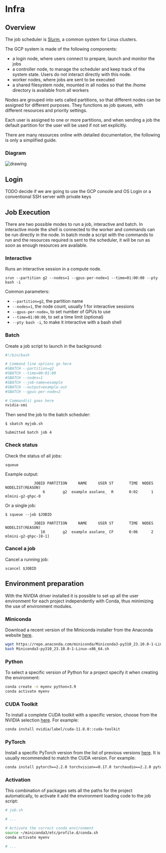 # Infra

## Overview

The job scheduler is [Slurm](https://slurm.schedmd.com/), a common system for Linux clusters.

The GCP system is made of the following components:

- a login node, where users connect to prepare, launch and monitor the jobs
- a controller node, to manage the scheduler and keep track of the system state. Users do not interact directly with this node.
- worker nodes, where jobs are sent to be executed
- a shared filesystem node, mounted in all nodes so that the /home directory is available from all workers

Nodes are grouped into sets called partitions, so that different nodes can be assigned for different purposes. They functions as job queues, with different resources and priority settings.

Each user is assigned to one or more partitions, and when sending a job the default partition for the user will be used if not set explicitly.

There are many resources online with detailed documentation, the following is only a simplified guide.

### Diagram

![drawing](infra_environment.png)

## Login

TODO decide if we are going to use the GCP console and OS Login or a conventional SSH server with private keys

## Job Execution

There are two possible modes to run a job, interactive and batch. In interactive mode the shell is connected to the worker and commands can be run directly in the node. In batch mode a script with the commands to run and the resources required is sent to the scheduler, it will be run as soon as enough resources are available.

### Interactive

Runs an interactive session in a compute node.

```shell
srun --partition g2 --nodes=1 --gpus-per-node=1 --time=01:00:00 --pty bash -i
```

Common parameters:

- `--partition=g2`, the partition name
- `--nodes=1`, the node count, usually 1 for interactive sessions
- `--gpus-per-node=`, to set number of GPUs to use
- `--time=01:00:00`, to set a time limit (optional)
- `--pty bash -i`, to make it interactive with a bash shell

### Batch

Create a job script to launch in the background:

```bash
#!/bin/bash

# Command line options go here
#SBATCH --partition=g2
#SBATCH --time=00:01:00
#SBATCH --nodes=1
#SBATCH --job-name=example
#SBATCH --output=example.out
#SBATCH --gpus-per-node=2

# Command(s) goes here
nvidia-smi
```

Then send the job to the batch scheduler:

```shell
$ sbatch myjob.sh

Submitted batch job 4
```

### Check status

Check the status of all jobs:

```shell
squeue
```

Example output:

```shell
             JOBID PARTITION     NAME     USER ST       TIME  NODES NODELIST(REASON)
                 6        g2  example asolano_  R       0:02      1 mlmini-g2-ghpc-0
```

Or a single job:

```shell
$ squeue --job $JOBID

             JOBID PARTITION     NAME     USER ST       TIME  NODES NODELIST(REASON)
                10        g2  example asolano_ CF       0:06      2 mlmini-g2-ghpc-[0-1]
```

### Cancel a job

Cancel a running job:

```shell
scancel $JOBID
```

## Environment preparation

With the NVIDIA driver installed it is possible to set up all the user environment for each project independently with Conda, thus minimizing the use of environment modules.

### Miniconda

Download a recent version of the Miniconda installer from the Anaconda website [here](https://docs.anaconda.com/free/miniconda/miniconda-other-installer-links/#linux-installers).

```bash
wget https://repo.anaconda.com/miniconda/Miniconda3-py310_23.10.0-1-Linux-x86_64.sh
bash Miniconda3-py310_23.10.0-1-Linux-x86_64.sh
```

### Python

To select a specific version of Python for a project specify it when creating the environment:

```bash
conda create -n myenv python=3.9
conda activate myenv
```

### CUDA Toolkit

To install a complete CUDA toolkit with a specific version, choose from the NVIDIA selection [here](https://anaconda.org/nvidia/cuda-toolkit). For example:

```bash
conda install nvidia/label/cuda-11.8.0::cuda-toolkit
```

### PyTorch

Install a specific PyTorch version from the list of previous versions [here](https://pytorch.org/get-started/previous-versions/). It is usually recommended to match the CUDA version. For example:

```bash
conda install pytorch==2.2.0 torchvision==0.17.0 torchaudio==2.2.0 pytorch-cuda=11.8 -c pytorch -c nvidia
```

### Activation

This combination of packages sets all the paths for the project automatically, to activate it add the environment loading code to the job script:

```bash
# job.sh

# ...

# Activate the correct conda environment
source ~/miniconda3/etc/profile.d/conda.sh
conda activate myenv

# ...
```

